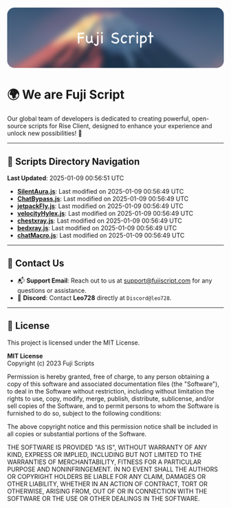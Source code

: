 ![Banner](.github/b.webp)

# 🌍 **We are Fuji Script**

Our global team of developers is dedicated to creating powerful, open-source scripts for Rise Client, designed to enhance your experience and unlock new possibilities! 🌟

---
<!-- SCRIPTS_NAVIGATION_START -->
## 📂 **Scripts Directory Navigation**

**Last Updated**: 2025-01-09 00:56:51 UTC

- **[SilentAura.js](scripts/SilentAura.js)**: Last modified on 2025-01-09 00:56:49 UTC
- **[ChatBypass.js](scripts/ChatBypass.js)**: Last modified on 2025-01-09 00:56:49 UTC
- **[jetpackFly.js](scripts/jetpackFly.js)**: Last modified on 2025-01-09 00:56:49 UTC
- **[velocityHylex.js](scripts/velocityHylex.js)**: Last modified on 2025-01-09 00:56:49 UTC
- **[chestxray.js](scripts/chestxray.js)**: Last modified on 2025-01-09 00:56:49 UTC
- **[bedxray.js](scripts/bedxray.js)**: Last modified on 2025-01-09 00:56:49 UTC
- **[chatMacro.js](scripts/chatMacro.js)**: Last modified on 2025-01-09 00:56:49 UTC

<!-- SCRIPTS_NAVIGATION_END -->

---

## 💬 **Contact Us**  
- 📬 **Support Email**: Reach out to us at [support@fujiscript.com](mailto:support@fujiscript.com) for any questions or assistance.  
- 💬 **Discord**: Contact **Leo728** directly at `Discord@leo728`.

---

## 📜 **License**

This project is licensed under the MIT License.  

**MIT License**  
Copyright (c) 2023 Fuji Scripts  

Permission is hereby granted, free of charge, to any person obtaining a copy of this software and associated documentation files (the "Software"), to deal in the Software without restriction, including without limitation the rights to use, copy, modify, merge, publish, distribute, sublicense, and/or sell copies of the Software, and to permit persons to whom the Software is furnished to do so, subject to the following conditions:  

The above copyright notice and this permission notice shall be included in all copies or substantial portions of the Software.  

THE SOFTWARE IS PROVIDED "AS IS", WITHOUT WARRANTY OF ANY KIND, EXPRESS OR IMPLIED, INCLUDING BUT NOT LIMITED TO THE WARRANTIES OF MERCHANTABILITY, FITNESS FOR A PARTICULAR PURPOSE AND NONINFRINGEMENT. IN NO EVENT SHALL THE AUTHORS OR COPYRIGHT HOLDERS BE LIABLE FOR ANY CLAIM, DAMAGES OR OTHER LIABILITY, WHETHER IN AN ACTION OF CONTRACT, TORT OR OTHERWISE, ARISING FROM, OUT OF OR IN CONNECTION WITH THE SOFTWARE OR THE USE OR OTHER DEALINGS IN THE SOFTWARE.  

